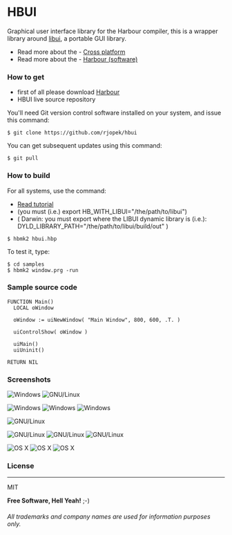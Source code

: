 # **HBUI**

Graphical user interface library for the Harbour compiler, this is a wrapper library around [libui](https://github.com/andlabs/libui), a portable GUI library.

- Read more about the - [Cross platform](https://en.wikipedia.org/wiki/Cross-platform)
- Read more about the - [Harbour (software)](https://en.wikipedia.org/wiki/Harbour_(software))

### How to get
- first of all please download [Harbour](https://github.com/harbour/core)
- HBUI live source repository

You'll need Git version control software installed on your system, and issue this command:
```
$ git clone https://github.com/rjopek/hbui
```
You can get subsequent updates using this command:

```
$ git pull
```

### How to build
For all systems, use the command:
- [Read tutorial](https://github.com/rjopek/HBUI/blob/master/docs/tutorial/README.md)
- (you must (i.e.) export HB_WITH_LIBUI="/the/path/to/libui")
-   ( Darwin: you must export where the LIBUI dynamic library is (i.e.): DYLD_LIBRARY_PATH="/the/path/to/libui/build/out" )  

```
$ hbmk2 hbui.hbp
```
To test it, type:
```
$ cd samples
$ hbmk2 window.prg -run
```

### Sample source code
```harbour
FUNCTION Main()
  LOCAL oWindow

  oWindow := uiNewWindow( "Main Window", 800, 600, .T. )

  uiControlShow( oWindow )

  uiMain()
  uiUninit()

RETURN NIL
```

### Screenshots
![Windows](samples/window_window_samples_02.png "Windows 10 desktop")
![GNU/Linux](samples/window_ubuntu_samples_02.png "With family Linux Ubuntu desktop, based on GNOME")

![Windows](samples/window_window_01.png "Windows 10 desktop")
![Windows](samples/window_window_02.png "Windows 10 desktop")
![Windows](samples/window_window_03.png "Windows 10 desktop")

![GNU/Linux](samples/window_elementary.png "With family Linux Elementary desktop Pantheon, based on GNOME")

![GNU/Linux](samples/window_ubuntu_01.png "With family Linux Ubuntu desktop, based on GNOME")
![GNU/Linux](samples/window_ubuntu_02.png "With family Linux Ubuntu desktop, based on GNOME")
![GNU/Linux](samples/window_ubuntu_03.png "With family Linux Ubuntu desktop, based on GNOME")

![OS X](samples/window_darwin_01.png "Desktop Aqua in OS X  1/3")
![OS X](samples/window_darwin_02.png "Desktop Aqua in OS X  2/3")
![OS X](samples/window_darwin_03.png "Desktop Aqua in OS X  3/3")

### License
---
MIT

**Free Software, Hell Yeah!** ;-)

###### All trademarks and company names are used for information purposes only.
